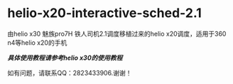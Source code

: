 # helio-x20-interactive-sched-2.1
由helio x30 魅族pro7H 铁人司机2.1调度移植过来的helio x20调度，适用于360 n4等helio x20的手机

***具体使用教程请参考helio x30的使用教程***

如有问题，请联系QQ：2823433906.谢谢！
